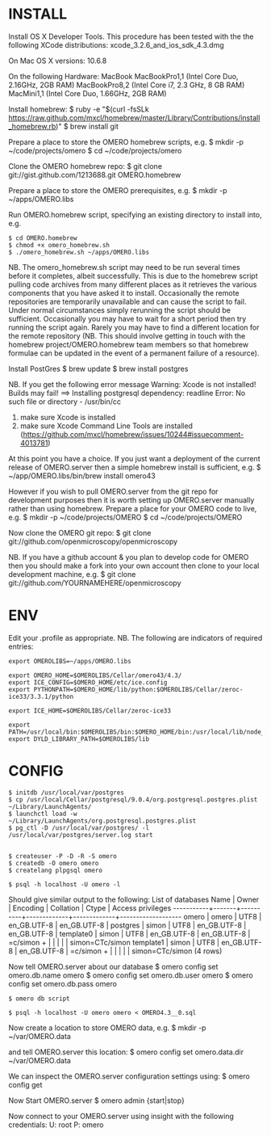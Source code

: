 INSTALL
=======

Install OS X Developer Tools. This procedure has been tested with the the following XCode distributions:
    xcode_3.2.6_and_ios_sdk_4.3.dmg

On Mac OS X versions:
    10.6.8

On the following Hardware:
    MacBook
    MacBookPro1,1 (Intel Core Duo, 2.16GHz, 2GB RAM)
    MacBookPro8,2 (Intel Core i7, 2.3 GHz, 8 GB RAM)
    MacMini1,1 (Intel Core Duo, 1.66GHz, 2GB RAM)

Install homebrew:
    $ ruby -e "$(curl -fsSLk https://raw.github.com/mxcl/homebrew/master/Library/Contributions/install_homebrew.rb)"
    $ brew install git

Prepare a place to store the OMERO homebrew scripts, e.g.
    $ mkdir -p ~/code/projects/omero
    $ cd ~/code/projects/omero

Clone the OMERO homebrew repo:
    $ git clone git://gist.github.com/1213688.git OMERO.homebrew

Prepare a place to store the OMERO prerequisites, e.g.
    $ mkdir -p ~/apps/OMERO.libs

Run OMERO.homebrew script, specifying an existing directory to install into, e.g.

    $ cd OMERO.homebrew
    $ chmod +x omero_homebrew.sh
    $ ./omero_homebrew.sh ~/apps/OMERO.libs

NB. The omero_homebrew.sh script may need to be run several times before it completes, albeit successfully. This is due to the homebrew script pulling code archives from many different places as it retrieves the various components that you have asked it to install. Occasionally the remote repositories are temporarily unavailable and can cause the script to fail. Under normal circumstances simply rerunning the script should be sufficient. Occasionally you may have to wait for a short period then try running the script again. Rarely you may have to find a different location for the remote repository (NB. This should involve getting in touch with the homebrew project/OMERO.homebrew team members so that homebrew formulae can be updated in the event of a permanent failure of a resource).

Install PostGres
    $ brew update
    $ brew install postgres

NB. If you get the following error message
Warning: Xcode is not installed! Builds may fail!
==> Installing postgresql dependency: readline
Error: No such file or directory - /usr/bin/cc
1) make sure Xcode is installed
2) make sure Xcode Command Line Tools are installed (https://github.com/mxcl/homebrew/issues/10244#issuecomment-4013781)

At this point you have a choice. If you just want a deployment of the current release of OMERO.server then a simple homebrew install is sufficient, e.g.
    $ ~/app/OMERO.libs/bin/brew install omero43

However if you wish to pull OMERO.server from the git repo for development purposes then it is worth setting up OMERO.server manually rather than using homebrew. Prepare a place for your OMERO code to live, e.g.
    $ mkdir -p ~/code/projects/OMERO
    $ cd ~/code/projects/OMERO

Now clone the OMERO git repo:
    $ git clone git://github.com/openmicroscopy/openmicroscopy

NB. If you have a github account & you plan to develop code for OMERO then you should make a fork into your own account then clone to your local development machine, e.g.
    $ git clone git://github.com/YOURNAMEHERE/openmicroscopy


ENV
===

Edit your .profile as appropriate. NB. The following are indicators of required entries:

    export OMEROLIBS=~/apps/OMERO.libs

    export OMERO_HOME=$OMEROLIBS/Cellar/omero43/4.3/
    export ICE_CONFIG=$OMERO_HOME/etc/ice.config
    export PYTHONPATH=$OMERO_HOME/lib/python:$OMEROLIBS/Cellar/zeroc-ice33/3.3.1/python

    export ICE_HOME=$OMEROLIBS/Cellar/zeroc-ice33

    export PATH=/usr/local/bin:$OMEROLIBS/bin:$OMERO_HOME/bin:/usr/local/lib/node_modules:$ICE_HOME/bin:$PATH
    export DYLD_LIBRARY_PATH=$OMEROLIBS/lib

CONFIG
======

    $ initdb /usr/local/var/postgres
    $ cp /usr/local/Cellar/postgresql/9.0.4/org.postgresql.postgres.plist ~/Library/LaunchAgents/
    $ launchctl load -w ~/Library/LaunchAgents/org.postgresql.postgres.plist
    $ pg_ctl -D /usr/local/var/postgres/ -l /usr/local/var/postgres/server.log start


    $ createuser -P -D -R -S omero
    $ createdb -O omero omero
    $ createlang plpgsql omero

    $ psql -h localhost -U omero -l

Should give similar output to the following:
                                  List of databases
       Name    | Owner | Encoding |  Collation  |    Ctype    | Access privileges
    -----------+-------+----------+-------------+-------------+-------------------
     omero     | omero | UTF8     | en_GB.UTF-8 | en_GB.UTF-8 |
     postgres  | simon | UTF8     | en_GB.UTF-8 | en_GB.UTF-8 |
     template0 | simon | UTF8     | en_GB.UTF-8 | en_GB.UTF-8 | =c/simon         +
               |       |          |             |             | simon=CTc/simon
     template1 | simon | UTF8     | en_GB.UTF-8 | en_GB.UTF-8 | =c/simon         +
               |       |          |             |             | simon=CTc/simon
    (4 rows)


Now tell OMERO.server about our database
    $ omero config set omero.db.name omero
    $ omero config set omero.db.user omero
    $ omero config set omero.db.pass omero

    $ omero db script

    $ psql -h localhost -U omero omero < OMERO4.3__0.sql

Now create a location to store OMERO data, e.g.
    $ mkdir -p ~/var/OMERO.data

and tell OMERO.server this location:
    $ omero config set omero.data.dir ~/var/OMERO.data

We can inspect the OMERO.server configuration settings using:
    $ omero config get

Now Start OMERO.server
    $ omero admin {start|stop}

Now connect to your OMERO.server using insight with the following credentials:
    U: root
    P: omero

